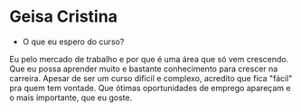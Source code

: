 # Geisa Cristina 
 
 - O que eu espero do curso?

Eu pelo mercado de trabalho e por que é uma área que só vem crescendo. Que eu possa aprender muito e bastante conhecimento para crescer na carreira. Apesar de ser um curso difícil e complexo, acredito que fica "fácil" pra quem tem vontade. 
Que ótimas oportunidades de emprego apareçam  e o mais importante, que eu goste.